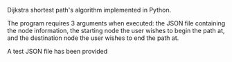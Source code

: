 Dijkstra shortest path's algorithm implemented in Python.


The program requires 3 arguments when executed: the JSON file containing the node information, the starting node the user wishes to begin the path at, and the destination node the user wishes to end the path at.


A test JSON file has been provided
